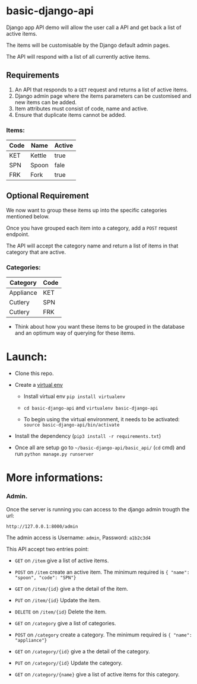 # basic-django-api
Django app API demo will allow the user call a API and get back a list of active
items.

The items will be customisable by the Django default admin pages.

The API will respond with a list of all currently active items.

## Requirements
1. An API that responds to a `GET` request and returns a list of active items.
2. Django admin page where the items parameters can be customised and new items
can be added.
3. Item attributes must consist of code, name and active.
4. Ensure that duplicate items cannot be added.

### Items:
Code | Name |  Active
------------ | ------------- | -------------
KET | Kettle | true
SPN | Spoon | fale
FRK | Fork | true

## Optional Requirement
We now want to group these items up into the specific categories mentioned below.

Once you have grouped each item into a category, add a `POST` request endpoint.

The API will accept the category name and return a list of items in that category that are active.

### Categories:
Category | Code
------------ | -------------
Appliance | KET
Cutlery | SPN
Cutlery | FRK

* Think about how you want these items to be grouped in the database and an optimum way
of querying for these items.

# Launch:

- Clone this repo.

- Create a [virtual env](https://docs.python-guide.org/dev/virtualenvs/#lower-level-virtualenv "Virtual env's Setup docs")

	- Install virtual env `pip install virtualenv`

	- `cd basic-django-api` and `virtualenv basic-django-api`

	- To begin using the virtual environment, it needs to be activated: `source basic-django-api/bin/activate`

- Install the dependency (`pip3 install -r requirements.txt`)

- Once all are setup go to `~/basic-django-api/basic_api/` (`cd` cmd) and run `python manage.py runserver`

# More informations:

### Admin.

Once the server is running you can access to the django admin trougth the url:

`http://127.0.0.1:8000/admin`

The admin access is Username: `admin`, Password: `a1b2c3d4`

This API accept two entries point:

- `GET` on  `/item` give a list of active items.

- `POST` on  `/item` create an active item. The minimum required is `{ "name": "spoon", "code": "SPN"}`

- `GET` on  `/item/{id}` give a the detail of the item.

- `PUT` on  `/item/{id}` Update the item.

- `DELETE` on  `/item/{id}` Delete the item.


- `GET` on  `/category` give a list of categories.

- `POST` on  `/category` create a category. The minimum required is `{ "name": "appliance"}`

- `GET` on  `/category/{id}` give a the detail of the category.

- `PUT` on  `/category/{id}` Update the category.


- `GET` on  `/category/{name}` give a list of active items for this category.

